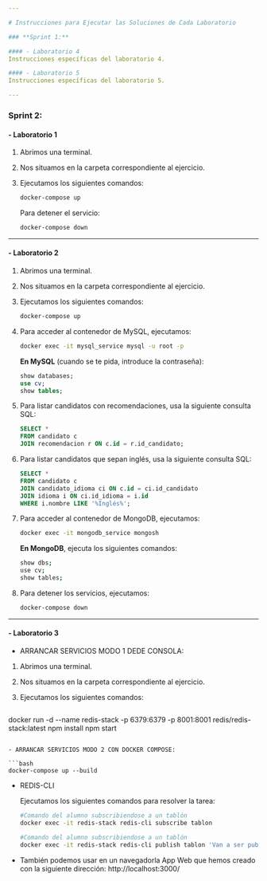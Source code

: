 ```yaml
--- 

# Instrucciones para Ejecutar las Soluciones de Cada Laboratorio

### **Sprint 1:**

#### - Laboratorio 4
Instrucciones específicas del laboratorio 4.

#### - Laboratorio 5
Instrucciones específicas del laboratorio 5.

---
```


### **Sprint 2:**

#### - Laboratorio 1
1. Abrimos una terminal.
2. Nos situamos en la carpeta correspondiente al ejercicio.
3. Ejecutamos los siguientes comandos:

   ```bash
   docker-compose up
   ```

   Para detener el servicio:

   ```bash
   docker-compose down
   ```

---

#### - Laboratorio 2
1. Abrimos una terminal.
2. Nos situamos en la carpeta correspondiente al ejercicio.
3. Ejecutamos los siguientes comandos:

   ```bash
   docker-compose up
   ```

4. Para acceder al contenedor de MySQL, ejecutamos:

   ```bash
   docker exec -it mysql_service mysql -u root -p
   ```

   **En MySQL** (cuando se te pida, introduce la contraseña):

   ```sql
   show databases;
   use cv;
   show tables;
   ```

5. Para listar candidatos con recomendaciones, usa la siguiente consulta SQL:

   ```sql
   SELECT *
   FROM candidato c
   JOIN recomendacion r ON c.id = r.id_candidato;
   ```

6. Para listar candidatos que sepan inglés, usa la siguiente consulta SQL:

   ```sql
   SELECT *
   FROM candidato c
   JOIN candidato_idioma ci ON c.id = ci.id_candidato
   JOIN idioma i ON ci.id_idioma = i.id
   WHERE i.nombre LIKE '%Inglés%';
   ```

7. Para acceder al contenedor de MongoDB, ejecutamos:

   ```bash
   docker exec -it mongodb_service mongosh
   ```

   **En MongoDB**, ejecuta los siguientes comandos:

   ```bash
   show dbs;
   use cv;
   show tables;
   ```

8. Para detener los servicios, ejecutamos:

   ```bash
   docker-compose down
   ```

--- 
#### - Laboratorio 3

- ARRANCAR SERVICIOS MODO 1 DEDE CONSOLA:


1. Abrimos una terminal.
2. Nos situamos en la carpeta correspondiente al ejercicio.
3. Ejecutamos los siguientes comandos:


   ```bash
  docker run -d --name redis-stack -p 6379:6379 -p 8001:8001 redis/redis-stack:latest
  npm install
  npm start
   ```

- ARRANCAR SERVICIOS MODO 2 CON DOCKER COMPOSE:

   ```bash
   docker-compose up --build
   ```

- REDIS-CLI

   Ejecutamos los siguientes comandos para resolver la tarea:

   ```bash
   #Comando del alumno subscribiendose a un tablón
   docker exec -it redis-stack redis-cli subscribe tablon
   
   #Comando del alumno subscribiendose a un tablón
   docker exec -it redis-stack redis-cli publish tablon 'Van a ser publicadas las notas en el día de hoy.'
   ```

- También podemos usar en un navegadorla App Web que hemos creado con la siguiente dirección: http://localhost:3000/